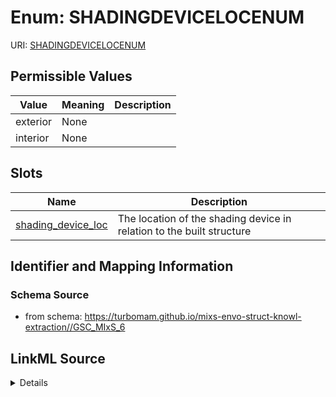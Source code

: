 # Enum: SHADINGDEVICELOCENUM



URI: [SHADINGDEVICELOCENUM](SHADINGDEVICELOCENUM)

## Permissible Values

| Value | Meaning | Description |
| --- | --- | --- |
| exterior | None |  |
| interior | None |  |




## Slots

| Name | Description |
| ---  | --- |
| [shading_device_loc](shading_device_loc.md) | The location of the shading device in relation to the built structure |






## Identifier and Mapping Information







### Schema Source


* from schema: https://turbomam.github.io/mixs-envo-struct-knowl-extraction//GSC_MIxS_6




## LinkML Source

<details>
```yaml
name: SHADING_DEVICE_LOC_ENUM
from_schema: https://turbomam.github.io/mixs-envo-struct-knowl-extraction//GSC_MIxS_6
rank: 1000
permissible_values:
  exterior:
    text: exterior
  interior:
    text: interior

```
</details>
